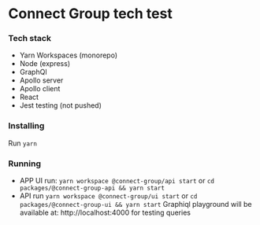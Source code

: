 # Connect Group tech test

### Tech stack
- Yarn Workspaces (monorepo)
- Node (express)
- GraphQl
- Apollo server
- Apollo client
- React
- Jest testing (not pushed)

### Installing
Run ```yarn```

### Running
- APP UI run: ```yarn workspace @connect-group/api start``` or ```cd packages/@connect-group-api && yarn start```
- API run ```yarn workspace @connect-group/ui start``` or ```cd packages/@connect-group-ui && yarn start```
Graphiql playground will be available at: http://localhost:4000 for testing queries
